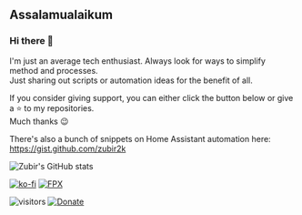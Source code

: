 ## Assalamualaikum
### Hi there 👋

I'm just an average tech enthusiast. Always look for ways to simplify method and processes.\
Just sharing out scripts or automation ideas for the benefit of all.

If you consider giving support, you can either click the button below or give a ⭐ to my repositories.\
Much thanks 😉

There's also a bunch of snippets on Home Assistant automation here:\
https://gist.github.com/zubir2k

![Zubir's GitHub stats](https://github-readme-stats.vercel.app/api?username=zubir2k&theme=vue-dark&show_icons=true)

[![ko-fi](https://ko-fi.com/img/githubbutton_sm.svg)](https://zbrj.ml/buymecoffee) 
[![FPX](https://user-images.githubusercontent.com/1905339/231101049-e3207541-cce8-403e-b7a4-95ebd297f573.png)](https://zbrj.ml/fpx)

![visitors](https://visitor-badge.glitch.me/badge?page_id=zubir2k.zubir2k.visitor-badge) [![Donate](https://img.shields.io/badge/donate-Coffee-yellow.svg)](https://www.buymeacoffee.com/zubirjamal)

<!--
**zubir2k/zubir2k** is a ✨ _special_ ✨ repository because its `README.md` (this file) appears on your GitHub profile.

Here are some ideas to get you started:

- 🔭 I’m currently working on ...
- 🌱 I’m currently learning ...
- 👯 I’m looking to collaborate on ...
- 🤔 I’m looking for help with ...
- 💬 Ask me about ...
- 📫 How to reach me: ...
- 😄 Pronouns: ...
- ⚡ Fun fact: ...
-->

